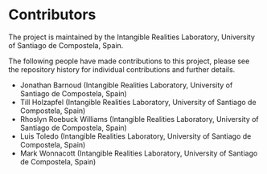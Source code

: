 # Contributors 

The project is maintained by the Intangible Realities Laboratory, University of Santiago de Compostela, Spain.

The following people have made contributions to this project, please see the repository history for individual contributions and further details.

- Jonathan Barnoud (Intangible Realities Laboratory, University of Santiago de Compostela, Spain)
- Till Holzapfel (Intangible Realities Laboratory, University of Santiago de Compostela, Spain)
- Rhoslyn Roebuck Williams (Intangible Realities Laboratory, University of Santiago de Compostela, Spain) 
- Luis Toledo (Intangible Realities Laboratory, University of Santiago de Compostela, Spain)
- Mark Wonnacott (Intangible Realities Laboratory, University of Santiago de Compostela, Spain)